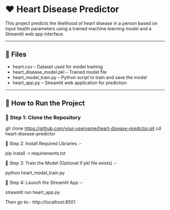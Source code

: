 
# ❤️ Heart Disease Predictor

This project predicts the likelihood of heart disease in a person based on input health parameters using a trained machine learning model and a Streamlit web app interface.

---

## 📁 Files

- heart.csv – Dataset used for model training
- heart_disease_model.pkl – Trained model file
- heart_model_train.py – Python script to train and save the model
- heart_app.py – Streamlit web application for prediction

---
## 🚀 How to Run the Project

### 🔹 Step 1: Clone the Repository

git clone https://github.com/your-username/heart-disease-predictor.git
cd heart-disease-predictor

   🔹 Step 2: Install Required Libraries :-

  pip install -r requirements.txt

  🔹 Step 3: Train the Model (Optional if pkl file exists) :-

  python heart_model_train.py

  🔹 Step 4: Launch the Streamlit App :-

streamlit run heart_app.py

Then go to:-
http://localhost:8501

